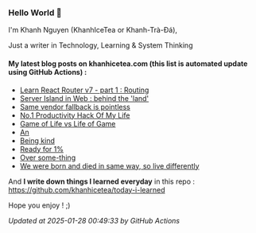 ### Hello World 👋

I'm Khanh Nguyen (KhanhIceTea or Khanh-Trà-Đá),

Just a writer in Technology, Learning & System Thinking

#### My latest blog posts on khanhicetea.com (this list is automated update using GitHub Actions) :

- [Learn React Router v7 - part 1 : Routing](https://khanhicetea.com/posts/learn-react-router-v7-part-1/)
- [Server Island in Web : behind the 'land'](https://khanhicetea.com/posts/server-island-behind-the-land/)
- [Same vendor fallback is pointless](https://khanhicetea.com/posts/same-vendor-fallback-is-pointless/)
- [No.1 Productivity Hack Of My Life](https://khanhicetea.com/posts/productivity-hack-just-ship-the-shit/)
- [Game of Life vs Life of Game](https://khanhicetea.com/posts/game-of-life/)
- [An](https://khanhicetea.com/posts/an-lil-wuyn/)
- [Being kind](https://khanhicetea.com/posts/being-kind-is-a-human-choice/)
- [Ready for 1%](https://khanhicetea.com/posts/ready-for-1-percent/)
- [Over some-thing](https://khanhicetea.com/posts/over-something/)
- [We were born and died in same way, so live differently](https://khanhicetea.com/posts/live-different/)

And **I write down things I learned everyday** in this repo : https://github.com/khanhicetea/today-i-learned

Hope you enjoy ! ;)

*Updated at 2025-01-28 00:49:33 by GitHub Actions*